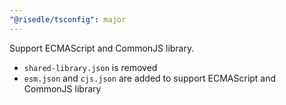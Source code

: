```yaml
---
"@risedle/tsconfig": major
---
```


Support ECMAScript and CommonJS library.

-   `shared-library.json` is removed
-   `esm.json` and `cjs.json` are added to support ECMAScript and CommonJS
    library
